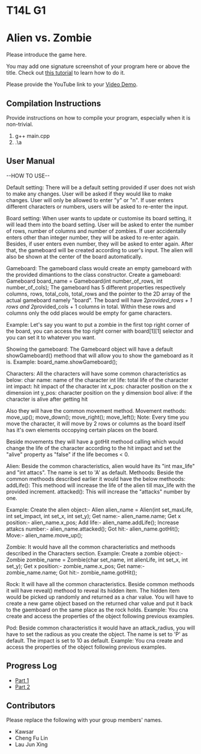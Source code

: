 # T14L G1
# Alien vs. Zombie

Please introduce the game here.

You may add one signature screenshot of your program here or above the title. Check out [this tutorial](https://www.digitalocean.com/community/tutorials/markdown-markdown-images) to learn how to do it.

Please provide the YouTube link to your [Video Demo](https://www.youtube.com/watch?v=2GPoesbnCJE).

## Compilation Instructions

Provide instructions on how to compile your program, especially when it is non-trivial.

1. g++ main.cpp
2. .\a

## User Manual

--HOW TO USE--

Default setting:
There will be a default setting provided if user does not wish to make any changes. User will be asked if they would like to make changes. User will only be allowed to enter "y" or "n". If user enters different characters or numbers, users will be asked to re-enter the input. 

Board setting:
When user wants to update or customise its board setting, it will lead them into the board setting. User will be asked to enter the number of rows, number of columns and number of zombies. If user accidentally enters other than integer number, they will be asked to re-enter again. Besides, if user enters even number, they will be asked to enter again. After that, the gameboard will be created according to user's input. The alien will also be shown at the center of the board automatically.

Gameboard:
The gameboard class would create an empty gameboard with the provided dimantions to the class constructor.
Create a gameboard: Gameboard board_name = Gameboard(int number_of_rows, int number_of_cols);
The gameboard has 5 different properties respectively columns, rows, total_cols, total_rows and the pointer to the 2D array of the actual gameboard namely "board".
The board will have 2*provided_rows + 1 rows and 2*provided_cols + 1 columns in total.
Within these rows and columns only the odd places would be empty for game characters.

Example: Let's say you want to put a zombie in the first top right corner of the board, you can access the top right corner with board[1][1] selector and you can set it to whatever you want.

Showing the gameboard: The Gameboard object will have a default showGameboard() methood that will allow you to show the gameboard as it is.
Example: board_name.showGameboard();

Characters:
All the characters will have some common characteristics as below:
char name: name of the character
int life: total life of the character
int impact: hit impact of the character
int x_pos: character position on the x dimension
int y_pos: character position on the y dimension
bool alive: if the character is alive after getting hit

Also they will have the common movement method.
Movement methods:
move_up();
move_down();
move_right();
move_left();
Note: Every time you move the character, it will move by 2 rows or columns as the board itself has it's own elements occopying certain places on the board.

Beside movements they will have a gotHit methood calling which would change the life of the character according to the hit impact and set the "alive" property as "false" if the life becomes < 0.

Alien:
Beside the common characteristics, alien would have its "int max_life" and "int attacs".
The name is set to 'A' as default.
Methoods:
Beside the common methoods described earlier it would have the below methoods:
addLife(): This methood will increase the life of the alien till max_life with the provided increment.
attacked(): This will increase the "attacks" number by one.

Example:
Create the alien object:- Alien alien_name = Alien(int set_maxLife, int set_impact, int set_x, int set_y);
Get name:- alien_name.name;
Get x position:- alien_name.x_pos;
Add life:- alien_name.addLife();
Increase attakcs number:- alien_name.attacked();
Got hit:- alien_name.gotHit();
Move:- alien_name.move_up();

Zombie:
It would have all the common characteristics and methoods described in the Characters section.
Example:
Create a zombie object:- Zombie zombie_name = Zombie(char set_name, int alienLife, int set_x, int set_y);
Get x position:- zombie_name.x_pos;
Get name:- zombie_name.name;
Got hit:- zombie_name.gotHit();

Rock:
It will have all the common characteristics.
Beside common methoods it will have reveal() methood to reveal its hidden item. The hidden item would be picked up randomly and returned as a char value. You will have to create a new game object based on the returned char value and put it back to the gaemboard on the same place as the rock holds.
Example:
You cna create and access the properties of the object following previous examples.

Pod:
Beside common characteristics it would have an attack_radius, you will have to set the radious as you create the object.
The name is set to 'P' as default.
The impact is set to 10 as default.
Example:
You cna create and access the properties of the object following previous examples.

## Progress Log

- [Part 1](PART1.md)
- [Part 2](PART2.md)

## Contributors

Please replace the following with your group members' names. 

- Kawsar
- Cheng Fu Lin
- Lau Jun Xing

